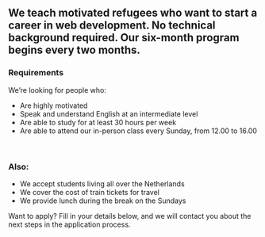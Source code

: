 ## We teach motivated refugees who want to start a career in web development. No technical background required. Our six-month program begins every two months.

### Requirements

We’re looking for people who:

- Are highly motivated
- Speak and understand English at an intermediate level
- Are able to study for at least 30 hours per week
- Are able to attend our in-person class every Sunday, from 12.00 to 16.00

<br/>

### Also:

- We accept students living all over the Netherlands
- We cover the cost of train tickets for travel
- We provide lunch during the break on the Sundays

Want to apply? Fill in your details below, and we will contact you about the next steps in the application process.
